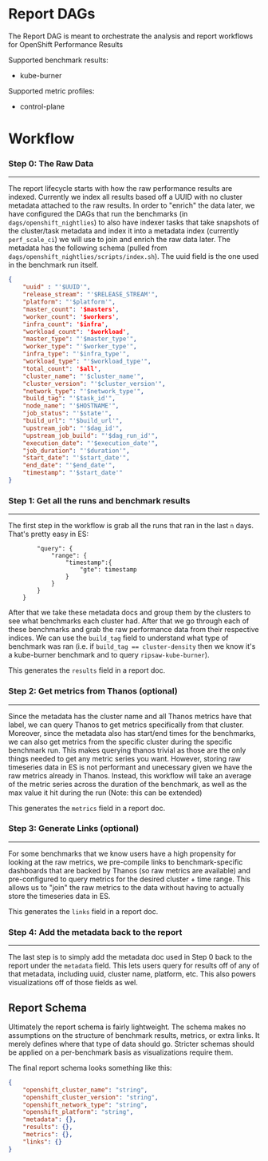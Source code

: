 # Report DAGs


The Report DAG is meant to orchestrate the analysis and report workflows for OpenShift Performance Results

Supported benchmark results:

* kube-burner

Supported metric profiles:

* control-plane 


# Workflow

### Step 0: The Raw Data
---

The report lifecycle starts with how the raw performance results are indexed. Currently we index all results based off a UUID with no cluster metadata attached to the raw results. In order to "enrich" the data later, we have configured the DAGs that run the benchmarks (in `dags/openshift_nightlies`) to also have indexer tasks that take snapshots of the cluster/task metadata and index it into a metadata index (currently `perf_scale_ci`) we will use to join and enrich the raw data later. The metadata has the following schema (pulled from `dags/openshift_nightlies/scripts/index.sh`). The uuid field is the one used in the benchmark run itself. 


```json
{
    "uuid" : "'$UUID'",
    "release_stream": "'$RELEASE_STREAM'",
    "platform": "'$platform'",
    "master_count": '$masters',
    "worker_count": '$workers',
    "infra_count": '$infra',
    "workload_count": '$workload',
    "master_type": "'$master_type'",
    "worker_type": "'$worker_type'",
    "infra_type": "'$infra_type'",
    "workload_type": "'$workload_type'",
    "total_count": '$all',
    "cluster_name": "'$cluster_name'",
    "cluster_version": "'$cluster_version'",
    "network_type": "'$network_type'",
    "build_tag": "'$task_id'",
    "node_name": "'$HOSTNAME'",
    "job_status": "'$state'",
    "build_url": "'$build_url'",
    "upstream_job": "'$dag_id'",
    "upstream_job_build": "'$dag_run_id'",
    "execution_date": "'$execution_date'",
    "job_duration": "'$duration'",
    "start_date": "'$start_date'", 
    "end_date": "'$end_date'", 
    "timestamp": "'$start_date'"
}

```


### Step 1: Get all the runs and benchmark results
---

The first step in the workflow is grab all the runs that ran in the last `n` days. That's pretty easy in ES:

```    query = {
        "query": {
            "range": {
                "timestamp":{
                    "gte": timestamp
                }
            }    
        }   
    }
```

After that we take these metadata docs and group them by the clusters to see what benchmarks each cluster had. After that we go through each of these benchmarks and grab the raw performance data from their respective indices. We can use the `build_tag` field to understand what type of benchmark was ran (i.e. if `build_tag == cluster-density` then we know it's a kube-burner benchmark and to query `ripsaw-kube-burner`). 

This generates the `results` field in a report doc. 

### Step 2: Get metrics from Thanos (optional) 
---

Since the metadata has the cluster name and all Thanos metrics have that label, we can query Thanos to get metrics specifically from that cluster. Moreover, since the metadata also has start/end times for the benchmarks, we can also get metrics from the specific cluster during the specific benchmark run. This makes querying thanos trivial as those are the only things needed to get any metric series you want. However, storing raw timeseries data in ES is not performant and unecessary given we have the raw metrics already in Thanos. Instead, this workflow will take an average of the metric series across the duration of the benchmark, as well as the max value it hit during the run (Note: this can be extended) 

This generates the `metrics` field in a report doc. 


### Step 3: Generate Links (optional)
---

For some benchmarks that we know users have a high propensity for looking at the raw metrics, we pre-compile links to benchmark-specific dashboards that are backed by Thanos (so raw metrics are available) and pre-configured to query metrics for the desired cluster + time range. This allows us to "join" the raw metrics to the data without having to actually store the timeseries data in ES. 

This generates the `links` field in a report doc. 

### Step 4: Add the metadata back to the report
---

The last step is to simply add the metadata doc used in Step 0 back to the report under the `metadata` field. This lets users query for results off of any of that metadata, including uuid, cluster name, platform, etc. This also powers visualizations off of those fields as wel. 


## Report Schema

Ultimately the report schema is fairly lightweight. The schema makes no assumptions on the structure of benchmark results, metrics, or extra links. It merely defines where that type of data should go. Stricter schemas should be applied on a per-benchmark basis as visualizations require them. 

The final report schema looks something like this:


```json
{
    "openshift_cluster_name": "string",
    "openshift_cluster_version": "string",
    "openshift_network_type": "string",
    "openshift_platform": "string", 
    "metadata": {},
    "results": {},
    "metrics": {},
    "links": {}
}



```